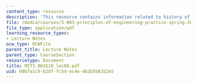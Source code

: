 ```yaml
---
content_type: resource
description: 'This resource contains information related to history of solar cells. '
file: /media/courses/3-003-principles-of-engineering-practice-spring-2010/09b7a1c9b2dffc5dec4e4b2b5b6352e5_MIT3_003S10_lec08.pdf
file_type: application/pdf
learning_resource_types:
- Lecture Notes
ocw_type: OCWFile
parent_title: Lecture Notes
parent_type: CourseSection
resourcetype: Document
title: MIT3_003S10_lec08.pdf
uid: 09b7a1c9-b2df-fc5d-ec4e-4b2b5b6352e5
---
```

